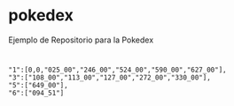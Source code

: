 # pokedex
Ejemplo de Repositorio para la Pokedex 
#
    "1":[0,0,"025_00","246_00","524_00","590_00","627_00"],
    "3":["108_00","113_00","127_00","272_00","330_00"],
    "5":["649_00"],
    "6":["094_51"]
 
